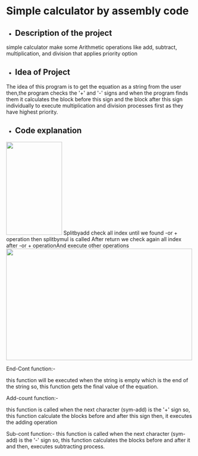 # Simple calculator by assembly code



-  ## Description of the project

simple calculator make some Arithmetic operations like add, subtract, multiplication, and division that applies priority option


-  ## Idea of Project

The idea of this program is to get the equation as a string from the user  then,the program checks the '+' and '-' signs and when the program finds them it calculates the block before this sign and 
the block after this sign individually to execute multiplication and division processes first as
 they have highest priority. 


-  ## Code explanation

<img src="https://user-images.githubusercontent.com/76923461/104135963-cf6d1180-539b-11eb-9e80-323ce1a55dac.PNG" width="150" height="250">
Splitbyadd check all index until we found -or + operation  then splitbymul is called After return we check again all index after -or + operationAnd execute other operations

<img src="https://user-images.githubusercontent.com/77008342/104136726-98e5c580-53a0-11eb-9ec2-f965bc46e02d.png" width="500" height="300">


End-Cont function:-

this function will be executed when the string is empty which is the end of the string so, 
this function gets the final value of the equation.

Add-count function:-

this function is called when the next character (sym-add) is the '+' sign so, 
this function calculate the blocks before and after this sign then,
it executes the adding operation

Sub-cont function:-
this function is called when the next character (sym-add) is the '-' sign so, 
this function calculates the blocks before and after it and then, executes subtracting process. 